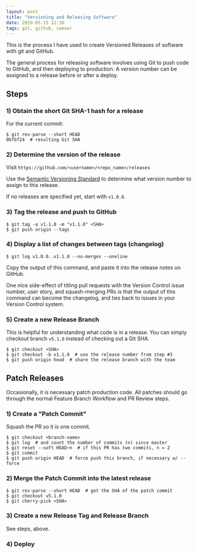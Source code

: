 ```yaml
---
layout: post
title: "Versioning and Releasing Software"
date: 2019-05-15 12:30
tags: git, github, semver
---
```


This is the process I have used to create Versioned Releases of software with
git and GitHub.

The general process for releasing software involves using Git to push code to
GitHub, and then deploying to production. A version number can be assigned to a
release before or after a deploy.

## Steps

### 1) Obtain the short Git SHA-1 hash for a release

For the current commit:

```
$ git rev-parse --short HEAD
0bfbf24  # resulting Git SHA
```

### 2) Determine the version of the release

Visit `https://github.com/<username>/<repo_name>/releases`

Use the [Semantic Versioning Standard](http://semver.org/) to determine what
version number to assign to this release.

If no releases are specified yet, start with `v1.0.0`.

### 3) Tag the release and push to GitHub

```
$ git tag -a v1.1.0 -m "v1.1.0" <SHA>
$ git push origin --tags
```

### 4) Display a list of changes between tags (changelog)

```
$ git log v1.0.0..v1.1.0 --no-merges --oneline
```

Copy the output of this command, and paste it into the release notes on GitHub.

One nice side-effect of titling pull requests with the Version Control issue
number, user story, and squash-merging PRs is that the output of this command
can become the changelog, and ties back to issues in your Version Control system.

### 5) Create a new Release Branch

This is helpful for understanding what code is in a release. You can simply
checkout branch `v5.1.0` instead of checking out a Git SHA.

```
$ git checkout <SHA>
$ git checkout -b v1.1.0  # use the release number from step #3
$ git push origin head  # share the release branch with the team
```

## Patch Releases

Occasionally, it is necessary patch production code. All patches should
go through the normal Feature Branch Workflow and PR Review steps.

### 1) Create a "Patch Commit"

Squash the PR so it is one commit.

```
$ git checkout <branch-name>
$ git log  # and count the number of commits (n) since master
$ git reset --soft HEAD~n  # if this PR has two commits, n = 2
$ git commit
$ git push origin HEAD  # force push this branch, if necessary w/ --force
```

### 2) Merge the Patch Commit into the latest release

```
$ git rev-parse --short HEAD  # get the SHA of the patch commit
$ git checkout v5.1.0
$ git cherry-pick <SHA>
```

### 3) Create a new Release Tag and Release Branch

See steps, above.

### 4) Deploy
